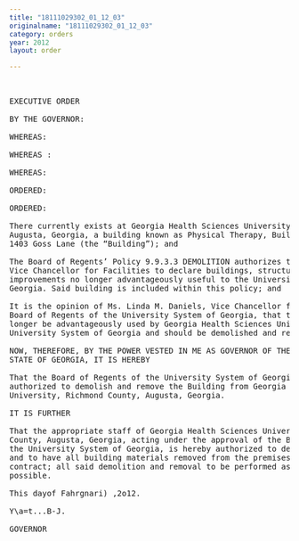 ```yaml
---
title: "18111029302_01_12_03"
originalname: "18111029302_01_12_03"
category: orders
year: 2012
layout: order

---
```

<pre>
 

EXECUTIVE ORDER

BY THE GOVERNOR:

WHEREAS:

WHEREAS :

WHEREAS:

ORDERED:

ORDERED:

There currently exists at Georgia Health Sciences University, Richmond County,
Augusta, Georgia, a building known as Physical Therapy, Building Number “CH”,
1403 Goss Lane (the “Building”); and

The Board of Regents’ Policy 9.9.3.3 DEMOLITION authorizes the Chancellor or
Vice Chancellor for Facilities to declare buildings, structures and other
improvements no longer advantageously useful to the University System of
Georgia. Said building is included within this policy; and

It is the opinion of Ms. Linda M. Daniels, Vice Chancellor for Facilities of the
Board of Regents of the University System of Georgia, that the Building can no
longer be advantageously used by Georgia Health Sciences University or the
University System of Georgia and should be demolished and removed.

NOW, THEREFORE, BY THE POWER VESTED IN ME AS GOVERNOR OF THE
STATE OF GEORGIA, IT IS HEREBY

That the Board of Regents of the University System of Georgia is hereby
authorized to demolish and remove the Building from Georgia Health Sciences
University, Richmond County, Augusta, Georgia.

IT IS FURTHER

That the appropriate staff of Georgia Health Sciences University, Richmond
County, Augusta, Georgia, acting under the approval of the Board of Regents of
the University System of Georgia, is hereby authorized to demolish the Building
and to have all building materials removed from the premises by public works
contract; all said demolition and removal to be performed as expeditiously as
possible.

This dayof Fahrgnari) ,2o12.

Y\a=t...B-J.

GOVERNOR

</pre>
